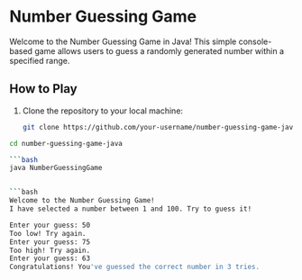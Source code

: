 # Number Guessing Game

Welcome to the Number Guessing Game in Java! This simple console-based game allows users to guess a randomly generated number within a specified range.

## How to Play

1. Clone the repository to your local machine:

   ```bash
   git clone https://github.com/your-username/number-guessing-game-java.git
   
 ```bash
 cd number-guessing-game-java

 ```bash
 java NumberGuessingGame


```bash
Welcome to the Number Guessing Game!
I have selected a number between 1 and 100. Try to guess it!

Enter your guess: 50
Too low! Try again.
Enter your guess: 75
Too high! Try again.
Enter your guess: 63
Congratulations! You've guessed the correct number in 3 tries.



